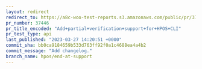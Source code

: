 ```yaml
---
layout: redirect
redirect_to: https://a8c-woo-test-reports.s3.amazonaws.com/public/pr/37446/api/index.html
pr_number: 37446
pr_title_encoded: "Add+partial+verification+support+for+HPOS+CLI"
pr_test_type: api
last_published: "2023-03-27 14:20:51 +0000"
commit_sha: bb0ca9184659b533d763ff92f0a1c4688ea4a4b2
commit_message: "Add changelog."
branch_name: hpos/end-at-support
---
```

